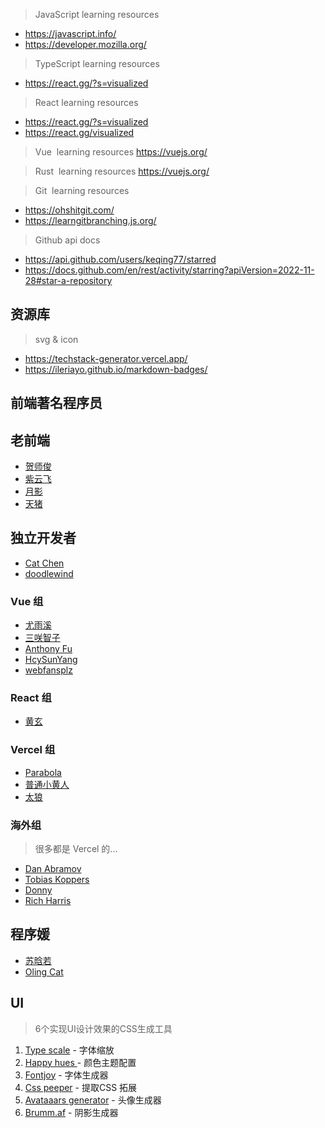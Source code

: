 
> JavaScript learning resources
- https://javascript.info/
- https://developer.mozilla.org/

> TypeScript learning resources
- https://react.gg/?s=visualized

> React learning resources
- https://react.gg/?s=visualized
- https://react.gg/visualized

> Vue  learning resources
https://vuejs.org/

> Rust  learning resources
https://vuejs.org/

> Git  learning resources
- https://ohshitgit.com/
- https://learngitbranching.js.org/

> Github api docs
- https://api.github.com/users/keqing77/starred  
- https://docs.github.com/en/rest/activity/starring?apiVersion=2022-11-28#star-a-repository

## 资源库
> svg & icon

- https://techstack-generator.vercel.app/
- https://ileriayo.github.io/markdown-badges/

## 前端著名程序员

## 老前端[​](https://keqingblog.netlify.app/font-end-developer-collections#%E8%80%81%E5%89%8D%E7%AB%AF "标题的直接链接")

- [贺师俊](https://www.zhihu.com/people/3ec3b166992a5a90a1083945d2490d38)
- [紫云飞](https://www.zhihu.com/people/zi-yun-fei)
- [月影](https://www.zhihu.com/people/yue-ying-2-61/answers/by_votes)
- [天猪](https://www.zhihu.com/people/liuyong25)

## 独立开发者[​](https://keqingblog.netlify.app/font-end-developer-collections#%E7%8B%AC%E7%AB%8B%E5%BC%80%E5%8F%91%E8%80%85 "标题的直接链接")

- [Cat Chen](https://www.zhihu.com/people/catchen)
- [doodlewind](https://www.zhihu.com/people/doodlewind)

### Vue 组[​](https://keqingblog.netlify.app/font-end-developer-collections#vue-%E7%BB%84 "标题的直接链接")

- [尤雨溪](https://www.zhihu.com/people/cfdec6226ece879d2571fbc274372e9f)
- [三咲智子](https://www.zhihu.com/people/sanxiaozhizi)
- [Anthony Fu](https://www.zhihu.com/people/antfu)
- [HcySunYang](https://www.zhihu.com/people/hcysunyang)
- [webfansplz](https://www.zhihu.com/people/weber-23-9)

### React 组[​](https://keqingblog.netlify.app/font-end-developer-collections#react-%E7%BB%84 "标题的直接链接")

- [黄玄](https://www.zhihu.com/people/huxpro)

### Vercel 组[​](https://keqingblog.netlify.app/font-end-developer-collections#vercel-%E7%BB%84 "标题的直接链接")

- [Parabola](https://www.zhihu.com/people/268856142254d85633eabafb504d90bc)
- [普通小黄人](https://www.zhihu.com/people/df62377a32a56c801ae21923dd2eead7)
- [太狼](https://www.zhihu.com/people/f169ccd8ba80a296455c2c0798ec343e)

### 海外组[​](https://keqingblog.netlify.app/font-end-developer-collections#%E6%B5%B7%E5%A4%96%E7%BB%84 "标题的直接链接")

> 很多都是 Vercel 的...

- [Dan Abramov](https://twitter.com/dan_abramov)
- [Tobias Koppers](https://twitter.com/wSokra)
- [Donny](https://twitter.com/kdy1dev)
- [Rich Harris](https://twitter.com/Rich_Harris)

## 程序媛[​](https://keqingblog.netlify.app/font-end-developer-collections#%E7%A8%8B%E5%BA%8F%E5%AA%9B "标题的直接链接")

- [苏晗若](https://www.zhihu.com/people/e3c4bac02e4176f64fdac80bac25f81c)
- [Oling Cat](https://www.zhihu.com/people/olingcat/answers)




## UI
> 6个实现UI设计效果的CSS生成工具

1. [Type scale](https://typescale.com/)   - 字体缩放
2. [Happy hues ](https://www.happyhues.co/)  - 颜色主题配置
3. [Fontjoy](https://fontjoy.com/) - 字体生成器
4. [Css peeper](https://csspeeper.com/)  - 提取CSS 拓展
5. [Avataaars generator](https://getavataaars.com/)  - 头像生成器
6. [Brumm.af](https://shadows.brumm.af/) - 阴影生成器